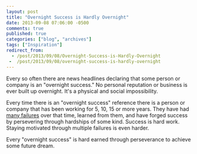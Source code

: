 ```yaml
---
layout: post
title: "Overnight Success is Hardly Overnight"
date: 2013-09-08 07:06:00 -0500
comments: true
published: true
categories: ["blog", "archives"]
tags: ["Inspiration"]
redirect_from: 
  - /post/2013/09/08/Overnight-Success-is-Hardly-Overnight
 -  /post/2013/09/08/overnight-success-is-hardly-overnight
---
```

<!-- more -->
<p>Every so often there are news headlines declaring that some person or company is an "overnight success." No personal reputation or business is ever built up overnight. It's a physical and social impossibility.</p>
<p>Every time there is an "overnight success" reference there is a person or company that has been working for 5, 10, 15 or more years. They have had <a href="/post/2013/09/08/Failure-Is-Greater-Success-Than-Success">many failures</a> over that time, learned from them, and have forged success by persevering through hardships of some kind. Success is hard work. Staying motivated through multiple failures is even harder.</p>
<p>Every "overnight success" is hard earned through perseverance to achieve some future dream.</p>
